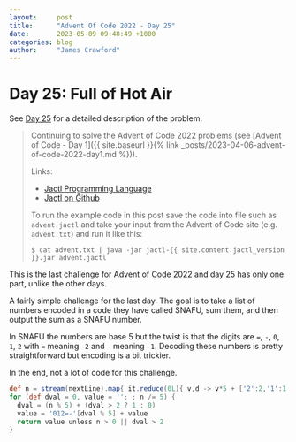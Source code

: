 ```yaml
---
layout:     post
title:      "Advent Of Code 2022 - Day 25"
date:       2023-05-09 09:48:49 +1000
categories: blog
author:     "James Crawford"
---
```


# Day 25: Full of Hot Air

See [Day 25](https://adventofcode.com/2022/day/25) for a detailed description of the problem.

> Continuing to solve the Advent of Code 2022 problems
> (see [Advent of Code - Day 1]({{ site.baseurl }}{% link _posts/2023-04-06-advent-of-code-2022-day1.md %})).
>
> Links:
> * [Jactl Programming Language](https://jactl.io)
> * [Jactl on Github](https://github.com/jaccomoc/jactl)
>
> To run the example code in this post save the code into file such as `advent.jactl` and take your input from the
> Advent of Code site (e.g. `advent.txt`) and run it like this:
> ```shell
> $ cat advent.txt | java -jar jactl-{{ site.content.jactl_version }}.jar advent.jactl 
> ```

This is the last challenge for Advent of Code 2022 and day 25 has only one part, unlike the other days.

A fairly simple challenge for the last day.
The goal is to take a list of numbers encoded in a code they have called SNAFU, sum them, and then output the
sum as a SNAFU number.

In SNAFU the numbers are base 5 but the twist is that the digits are `=`, `-`, `0`, `1`, `2` with `=` meaning `-2`
and `-` meaning `-1`.
Decoding these numbers is pretty straightforward but encoding is a bit trickier.

In the end, not a lot of code for this challenge.

```groovy
def n = stream(nextLine).map{ it.reduce(0L){ v,d -> v*5 + ['2':2,'1':1,'0':0,'-':-1,'=':-2][d] } }.sum()
for (def dval = 0, value = ''; ; n /= 5) {
  dval = (n % 5) + (dval > 2 ? 1 : 0)
  value = '012=-'[dval % 5] + value
  return value unless n > 0 || dval > 2
}
```
